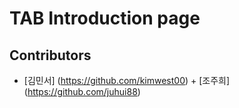 # TAB Introduction page

## Contributors

+ [김민서] (https://github.com/kimwest00) + [조주희] (https://github.com/juhui88)


